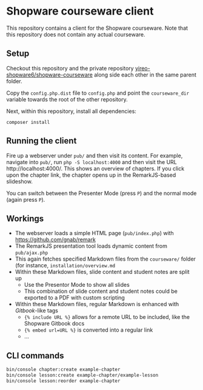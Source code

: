 # Shopware courseware client
This repository contains a client for the Shopware courseware. Note that this repository does not contain any actual courseware.

## Setup
Checkout this repository and the private repository [yireo-shopware6/shopware-courseware](https://github.com/yireo-shopware6/shopware-courseware) along side each other in the same parent folder.

Copy the `config.php.dist` file to `config.php` and point the `courseware_dir` variable towards the root of the other repository.

Next, within this repository, install all dependencies:

    composer install

## Running the client
Fire up a webserver under `pub/` and then visit its content. For example, navigate into `pub/`, run `php -S localhost:4000` and then visit the URL http://localhost:4000/. This shows an overview of chapters. If you click upon the chapter link, the chapter opens up in the RemarkJS-based slideshow.

You can switch between the Presenter Mode (press `P`) and the normal mode (again press `P`).

## Workings
- The webserver loads a simple HTML page (`pub/index.php`) with https://github.com/gnab/remark
- The RemarkJS presentation tool loads dynamic content from `pub/ajax.php`
- This again fetches specified Markdown files from the `courseware/` folder (for instance, `installation/overview.md`
- Within these Markdown files, slide content and student notes are split up
    - Use the Presentor Mode to show all slides
    - This combination of slide content and student notes could be exported to a PDF with custom scripting
- Within these Markdown files, regular Markdown is enhanced with *Gitbook*-like tags
    - `{% include URL %}` allows for a remote URL to be included, like the Shopware Gitbook docs
    - `{% embed url=URL %}` is converted into a regular link
    - ...

## CLI commands
```bash
bin/console chapter:create example-chapter
bin/console lesson:create example-chapter/example-lesson
bin/console lesson:reorder example-chapter
```